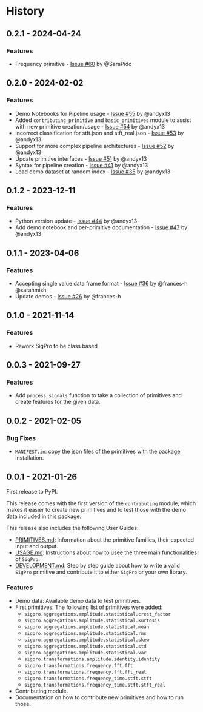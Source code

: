 # History

## 0.2.1 - 2024-04-24

### Features

* Frequency primitive - [Issue #60](https://github.com/sintel-dev/SigPro/pull/60) by @SaraPido 


## 0.2.0 - 2024-02-02

### Features
* Demo Notebooks for Pipeline usage  - [Issue #55](https://github.com/sintel-dev/SigPro/issues/55) by @andyx13
* Added `contributing_primitive` and `basic_primitives` module to assist with new primitive creation/usage   - [Issue #54](https://github.com/sintel-dev/SigPro/issues/54) by @andyx13
* Incorrect classification for stft.json and stft_real.json - [Issue #53](https://github.com/sintel-dev/SigPro/issues/53) by @andyx13
* Support for more complex pipeline architectures - [Issue #52](https://github.com/sintel-dev/SigPro/issues/52) by @andyx13
* Update primitive interfaces - [Issue #51](https://github.com/sintel-dev/SigPro/issues/51) by @andyx13
* Syntax for pipeline creation - [Issue #41](https://github.com/sintel-dev/SigPro/issues/41) by @andyx13
* Load demo dataset at random index - [Issue #35](https://github.com/sintel-dev/SigPro/issues/35) by @andyx13


## 0.1.2 - 2023-12-11

### Features
* Python version update - [Issue #44](https://github.com/sintel-dev/SigPro/issues/44) by @andyx13
* Add demo notebook and per-primitive documentation - [Issue #47](https://github.com/sintel-dev/SigPro/issues/47) by @andyx13


## 0.1.1 - 2023-04-06

### Features
* Accepting single value data frame format - [Issue #36](https://github.com/sintel-dev/SigPro/issues/36) by @frances-h @sarahmish
* Update demos - [Issue #26](https://github.com/sintel-dev/SigPro/pull/26) by @frances-h


## 0.1.0 - 2021-11-14

### Features
* Rework SigPro to be class based


## 0.0.3 - 2021-09-27

### Features
* Add `process_signals` function to take a collection of primitives and create features for the given data. 


## 0.0.2 - 2021-02-05

### Bug Fixes

* `MANIFEST.in`: copy the json files of the primitives with the package installation.


## 0.0.1 - 2021-01-26

First release to PyPI.

This release comes with the first version of the `contributing` module, which makes it easier
to create new primitives and to test those with the demo data included in this package.

This release also includes the following User Guides:

* [PRIMITIVES.md](https://github.com/sintel-dev/SigPro/blob/master/PRIMITIVES.md): Information
  about the primitive families, their expected input and output.
* [USAGE.md](https://github.com/sintel-dev/SigPro/blob/master/USAGE.md): Instructions about how
  to usee the three main functionalities of `SigPro`.
* [DEVELOPMENT.md](https://github.com/sintel-dev/SigPro/blob/master/DEVELOPMENT.md): Step by step
  guide about how to write a valid `SigPro` primitive and contribute it to either `SigPro` or
  your own library.

### Features

* Demo data: Available demo data to test primitives.
* First primitives: The following list of primitives were added:
  * `sigpro.aggregations.amplitude.statistical.crest_factor`
  * `sigpro.aggregations.amplitude.statistical.kurtosis`
  * `sigpro.aggregations.amplitude.statistical.mean`
  * `sigpro.aggregations.amplitude.statistical.rms`
  * `sigpro.aggregations.amplitude.statistical.skew`
  * `sigpro.aggregations.amplitude.statistical.std`
  * `sigpro.aggregations.amplitude.statistical.var`
  * `sigpro.transformations.amplitude.identity.identity`
  * `sigpro.transformations.frequency.fft.fft`
  * `sigpro.transformations.frequency.fft.fft_real`
  * `sigpro.transformations.frequency_time.stft.stft`
  * `sigpro.transformations.frequency_time.stft.stft_real`
* Contributing module.
* Documentation on how to contribute new primitives and how to run those.
